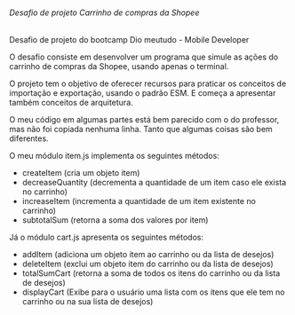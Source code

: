 ###### Desafio de projeto Carrinho de compras da Shopee

Desafio de projeto do bootcamp Dio meutudo - Mobile Developer

O desafio consiste em desenvolver um programa que simule as ações do carrinho de compras da Shopee, usando apenas o terminal. 

O projeto tem o objetivo de oferecer recursos para praticar os conceitos de importação e exportação, usando o padrão ESM. E começa a apresentar também conceitos de arquitetura.

O meu código em algumas partes está bem parecido com o do professor, mas não foi copiada nenhuma linha. Tanto que algumas coisas são bem diferentes. 

O meu módulo item.js implementa os seguintes métodos:
- createItem (cria um objeto item)
- decreaseQuantity (decrementa a quantidade de um item caso ele exista no carrinho)
- increaseItem (incrementa a quantidade de um item existente no carrinho)
- subtotalSum (retorna a soma dos valores por item)

Já o módulo cart.js apresenta os seguintes métodos:

- addItem (adiciona um objeto item ao carrinho ou da lista de desejos)
- deleteItem (exclui um objeto item do carrinho ou da lista de desejos)
- totalSumCart (retorna a soma de todos os itens do carrinho ou da lista de desejos)
- displayCart (Exibe para o usuário uma lista com os itens que ele tem no carrinho ou na sua lista de desejos)




